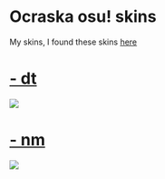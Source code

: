 # Ocraska osu! skins
My skins, I found these skins [here](https://github.com/wonderer0103/osu-skin-asdfasdfasdf/blob/main/README.md)
# [- dt](https://osubadhabits.s-ul.eu/rP804bL1)
![](https://osubadhabits.s-ul.eu/ZJxhyFyW)

# [- nm](https://osubadhabits.s-ul.eu/MgFKUO69)
![](https://osubadhabits.s-ul.eu/Sl1HI0Ph)


